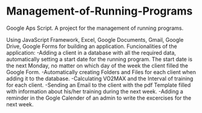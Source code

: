 # Management-of-Running-Programs

Google Aps Script. A project for the management of running programs. 

Using JavaScript Framework, Excel, Google Documents, Gmail, Google Drive, Google Forms for building an application.
Funcionalities of the application:
-Adding a client in a database with all the required data, automatically setting a start date for the running program. The start date is the next Monday, no matter on which day of the week the client filled the Google Form.
-Automatically creating Folders and Files for each client when adding it to the database.
-Calculating VO2MAX and the Interval of training for each client. 
-Sending an Email to the client with the pdf Template filled with information about his/her training during the next week.
-Adding a reminder in the Gogle Calender of an admin to write the excercises for the next week.
